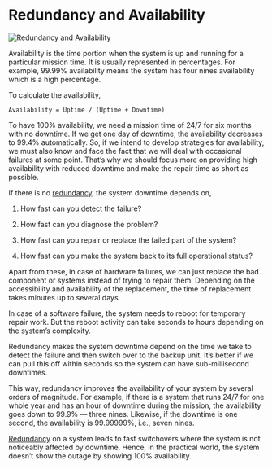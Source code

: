 # Redundancy and Availability

![Redundancy and Availability](https://miro.medium.com/v2/resize:fit:1100/format:webp/1*4Ti2UQn4WkK-GSd3G1-7aQ.jpeg)

Availability is the time portion when the system is up and running for a particular mission time. It is usually represented in percentages. For example, 99.99% availability means the system has four nines availability which is a high percentage.

To calculate the availability,

`Availability = Uptime / (Uptime + Downtime)`

To have 100% availability, we need a mission time of 24/7 for six months with no downtime. If we get one day of downtime, the availability decreases to 99.4% automatically. So, if we intend to develop strategies for availability, we must also know and face the fact that we will deal with occasional failures at some point. That’s why we should focus more on providing high availability with reduced downtime and make the repair time as short as possible.

If there is no [redundancy](https://github.com/pragyaasapkota/System-Design-Concepts/tree/master/Redundancy), the system downtime depends on,

1. How fast can you detect the failure?

2. How fast can you diagnose the problem?

3. How fast can you repair or replace the failed part of the system?

4. How fast can you make the system back to its full operational status?

Apart from these, in case of hardware failures, we can just replace the bad component or systems instead of trying to repair them. Depending on the accessibility and availability of the replacement, the time of replacement takes minutes up to several days.

In case of a software failure, the system needs to reboot for temporary repair work. But the reboot activity can take seconds to hours depending on the system’s complexity.

Redundancy makes the system downtime depend on the time we take to detect the failure and then switch over to the backup unit. It’s better if we can pull this off within seconds so the system can have sub-millisecond downtimes.

This way, redundancy improves the availability of your system by several orders of magnitude. For example, if there is a system that runs 24/7 for one whole year and has an hour of downtime during the mission, the availability goes down to 99.9% — three nines. Likewise, if the downtime is one second, the availability is 99.99999%, i.e., seven nines.

[Redundancy](https://github.com/pragyaasapkota/System-Design-Concepts/tree/master/Redundancy) on a system leads to fast switchovers where the system is not noticeably affected by downtime. Hence, in the practical world, the system doesn’t show the outage by showing 100% availability.
